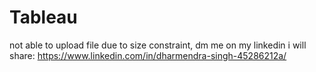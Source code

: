 # Tableau
not able to upload file due to size constraint, dm me  on my linkedin i will share: https://www.linkedin.com/in/dharmendra-singh-45286212a/
